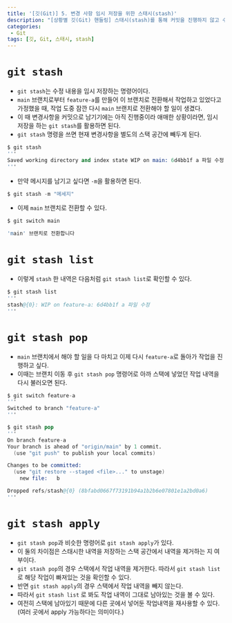 ```yaml
---
title: '[깃(Git)] 5. 변경 사항 임시 저장을 위한 스태시(stash)'
description: "[상황별 깃(Git) 핸들링] 스태시(stash)를 통해 커밋을 진행하지 않고 수정된 내용을 임시 저장하는 방법"
categories:
 - Git
tags: [깃, Git, 스태시, stash]
---
```


# `git stash`
- `git stash`는 수정 내용을 임시 저장하는 명령어이다.
- `main` 브랜치로부터 `feature-a`를 만들어 이 브랜치로 전환해서 작업하고 있었다고 가정했을 때, 작업 도중 잠깐 다시 `main` 브랜치로 전환해야 할 일이 생겼다.
- 이 때 변경사항을 커밋으로 남기기에는 아직 진행중이라 애매한 상황이라면, 임시 저장을 하는 `git stash`를 활용하면 된다.
- `git stash` 명령을 쓰면 현재 변경사항을 별도의 스택 공간에 빼두게 된다.

```s
$ git stash
'''
Saved working directory and index state WIP on main: 6d4bb1f a 파일 수정
'''
```

- 만약 메시지를 남기고 싶다면 `-m`을 활용하면 된다.

```s
$ git stash -m "메세지"
```

- 이제 `main` 브랜치로 전환할 수 있다.

```s
$ git switch main

'main' 브랜치로 전환합니다
```

# `git stash list`
- 이렇게 `stash` 한 내역은 다음처럼 `git stash list`로 확인할 수 있다.

```s
$ git stash list
'''
stash@{0}: WIP on feature-a: 6d4bb1f a 파일 수정
'''
```

# `git stash pop`
- `main` 브랜치에서 해야 할 일을 다 마치고 이제 다시 `feature-a`로 돌아가 작업을 진행하고 싶다.
- 이때는 브랜치 이동 후 `git stash pop` 명령어로 아까 스택에 넣었던 작업 내역을 다시 불러오면 된다.

```s
$ git switch feature-a
'''
Switched to branch "feature-a"
'''

$ git stash pop
'''
On branch feature-a
Your branch is ahead of "origin/main" by 1 commit.
  (use "git push" to publish your local commits)

Changes to be committed:
  (use "git restore --staged <file>..." to unstage)
	new file:   b

Dropped refs/stash@{0} (8bfabd0667f73191b94a1b2b6e07801e1a2bd0a6)
'''
```

# `git stash apply`
- `git stash pop`과 비슷한 명령어로 `git stash apply`가 있다.
- 이 둘의 차이점은 스태시한 내역을 저장하는 스택 공간에서 내역을 제거하는 지 여부이다.
- `git stash pop`의 경우 스택에서 작업 내역을 제거한다. 따라서 `git stash list`로 해당 작업이 빠져있는 것을 확인할 수 있다.
- 반면 `git stash apply`의 경우 스택에서 작업 내역을 빼지 않는다.
- 따라서 `git stash list` 로 봐도 작업 내역이 그대로 남아있는 것을 볼 수 있다.
- 여전히 스택에 남아있기 때문에 다른 곳에서 넣어둔 작업내역을 재사용할 수 있다.(여러 곳에서 apply 가능하다는 의미이다.)